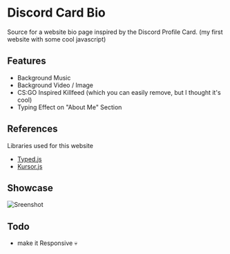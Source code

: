 
# Discord Card Bio

Source for a website bio page inspired by the Discord Profile Card.
(my first website with some cool javascript)


## Features

- Background Music
- Background Video / Image
- CS:GO Inspired Killfeed (which you can easily remove, but I thought it's cool)
- Typing Effect on "About Me" Section


## References

Libraries used for this website

- [Typed.js](https://github.com/mattboldt/typed.js/)
- [Kursor.js](https://lusaxweb.github.io/Kursor/)
 
## Showcase

![Sreenshot](https://r2.e-z.host/5fe159db-02a4-4aa4-8c3c-0c34bb0ce49f/za3sk7g6.jpg)


## Todo

- make it Responsive 💀
